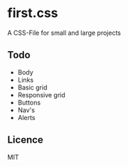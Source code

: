 # first.css
A CSS-File for small and large projects

## Todo
* Body
* Links
* Basic grid
* Responsive grid
* Buttons
* Nav's
* Alerts

## Licence
MIT
